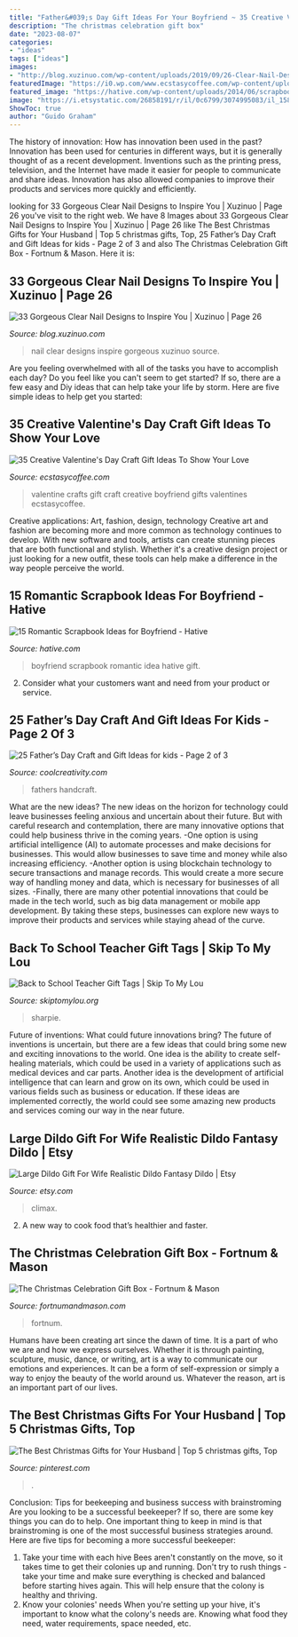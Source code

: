 ```yaml
---
title: "Father&#039;s Day Gift Ideas For Your Boyfriend ~ 35 Creative Valentine&#039;s Day Craft Gift Ideas To Show Your Love"
description: "The christmas celebration gift box"
date: "2023-08-07"
categories:
- "ideas"
tags: ["ideas"]
images:
- "http://blog.xuzinuo.com/wp-content/uploads/2019/09/26-Clear-Nail-Designs.jpg"
featuredImage: "https://i0.wp.com/www.ecstasycoffee.com/wp-content/uploads/2016/12/Crafts-for-gifts-in-Valentine-Day.jpg?resize=500%2C748"
featured_image: "https://hative.com/wp-content/uploads/2014/06/scrapbook-ideas-for-boyfriend/8-romantic-scrapbook-ideas.jpg"
image: "https://i.etsystatic.com/26858191/r/il/0c6799/3074995083/il_1588xN.3074995083_en43.jpg"
ShowToc: true
author: "Guido Graham"
---
```



The history of innovation: How has innovation been used in the past?
Innovation has been used for centuries in different ways, but it is generally thought of as a recent development. Inventions such as the printing press, television, and the Internet have made it easier for people to communicate and share ideas. Innovation has also allowed companies to improve their products and services more quickly and efficiently.

	

		
looking for 33 Gorgeous Clear Nail Designs to Inspire You | Xuzinuo | Page 26 you've visit to the right web. We have 8 Images about 33 Gorgeous Clear Nail Designs to Inspire You | Xuzinuo | Page 26 like The Best Christmas Gifts for Your Husband | Top 5 christmas gifts, Top, 25 Father’s Day Craft and Gift Ideas for kids - Page 2 of 3 and also The Christmas Celebration Gift Box - Fortnum &amp; Mason. Here it is:
		
    
## 33 Gorgeous Clear Nail Designs To Inspire You | Xuzinuo | Page 26

<img loading=lazy src="http://blog.xuzinuo.com/wp-content/uploads/2019/09/26-Clear-Nail-Designs.jpg" onerror="this.onerror=null;this.src='https://tse1.mm.bing.net/th?id=OIP.jWQspGE_NQ5T0QxasOcChQHaLH&amp;pid=15.1';" alt="33 Gorgeous Clear Nail Designs to Inspire You | Xuzinuo | Page 26">

_Source: blog.xuzinuo.com_

>nail clear designs inspire gorgeous xuzinuo source. 

	

Are you feeling overwhelmed with all of the tasks you have to accomplish each day? Do you feel like you can't seem to get started? If so, there are a few easy and Diy ideas that can help take your life by storm. Here are five simple ideas to help get you started:

    
## 35 Creative Valentine&#039;s Day Craft Gift Ideas To Show Your Love

<img loading=lazy src="https://i0.wp.com/www.ecstasycoffee.com/wp-content/uploads/2016/12/Crafts-for-gifts-in-Valentine-Day.jpg?resize=500%2C748" onerror="this.onerror=null;this.src='https://tse3.mm.bing.net/th?id=OIP.2KX1S_8aUF6uksX3oB352gHaLF&amp;pid=15.1';" alt="35 Creative Valentine&#039;s Day Craft Gift Ideas To Show Your Love">

_Source: ecstasycoffee.com_

>valentine crafts gift craft creative boyfriend gifts valentines ecstasycoffee. 

	

Creative applications: Art, fashion, design, technology
Creative art and fashion are becoming more and more common as technology continues to develop. With new software and tools, artists can create stunning pieces that are both functional and stylish. Whether it's a creative design project or just looking for a new outfit, these tools can help make a difference in the way people perceive the world.

    
## 15 Romantic Scrapbook Ideas For Boyfriend - Hative

<img loading=lazy src="https://hative.com/wp-content/uploads/2014/06/scrapbook-ideas-for-boyfriend/8-romantic-scrapbook-ideas.jpg" onerror="this.onerror=null;this.src='https://tse4.mm.bing.net/th?id=OIP.sz5gww3kaa5K4gcRXpQKmAHaJ6&amp;pid=15.1';" alt="15 Romantic Scrapbook Ideas for Boyfriend - Hative">

_Source: hative.com_

>boyfriend scrapbook romantic idea hative gift. 

	

2. Consider what your customers want and need from your product or service.

    
## 25 Father’s Day Craft And Gift Ideas For Kids - Page 2 Of 3

<img loading=lazy src="https://coolcreativity.com/wp-content/uploads/2016/06/Father’s-Day-Kid-Decorated-Ties-.jpg" onerror="this.onerror=null;this.src='https://tse4.mm.bing.net/th?id=OIP.L2GXa8uInGbPsoJLa1ZWEQAAAA&amp;pid=15.1';" alt="25 Father’s Day Craft and Gift Ideas for kids - Page 2 of 3">

_Source: coolcreativity.com_

>fathers handcraft. 

	

What are the new ideas?
The new ideas on the horizon for technology could leave businesses feeling anxious and uncertain about their future. But with careful research and contemplation, there are many innovative options that could help business thrive in the coming years. 
-One option is using artificial intelligence (AI) to automate processes and make decisions for businesses. This would allow businesses to save time and money while also increasing efficiency. 
-Another option is using blockchain technology to secure transactions and manage records. This would create a more secure way of handling money and data, which is necessary for businesses of all sizes. 
-Finally, there are many other potential innovations that could be made in the tech world, such as big data management or mobile app development. By taking these steps, businesses can explore new ways to improve their products and services while staying ahead of the curve.

    
## Back To School Teacher Gift Tags | Skip To My Lou

<img loading=lazy src="https://www.skiptomylou.org/wp-content/uploads/2015/08/sharpie-marker-teacher-gift-1.jpg" onerror="this.onerror=null;this.src='https://tse1.mm.bing.net/th?id=OIP._ifbbpwNg3jfp5PvoOgmygHaLH&amp;pid=15.1';" alt="Back to School Teacher Gift Tags | Skip To My Lou">

_Source: skiptomylou.org_

>sharpie. 

	

Future of inventions: What could future innovations bring?
The future of inventions is uncertain, but there are a few ideas that could bring some new and exciting innovations to the world. One idea is the ability to create self-healing materials, which could be used in a variety of applications such as medical devices and car parts. Another idea is the development of artificial intelligence that can learn and grow on its own, which could be used in various fields such as business or education. If these ideas are implemented correctly, the world could see some amazing new products and services coming our way in the near future.

    
## Large Dildo Gift For Wife Realistic Dildo Fantasy Dildo | Etsy

<img loading=lazy src="https://i.etsystatic.com/26858191/r/il/0c6799/3074995083/il_1588xN.3074995083_en43.jpg" onerror="this.onerror=null;this.src='https://tse1.mm.bing.net/th?id=OIP.g0pIusDxIlHHgfqNCSndYAHaLH&amp;pid=15.1';" alt="Large Dildo Gift For Wife Realistic Dildo Fantasy Dildo | Etsy">

_Source: etsy.com_

>climax. 

	

2. A new way to cook food that’s healthier and faster.

    
## The Christmas Celebration Gift Box - Fortnum &amp; Mason

<img loading=lazy src="https://www.fortnumandmason.com/img/1000/1000/resize/5/0/5059531_2020_mob_sq.jpg" onerror="this.onerror=null;this.src='https://tse2.mm.bing.net/th?id=OIP.9hf7uDC1lWJqrzt8MI9VhwHaHa&amp;pid=15.1';" alt="The Christmas Celebration Gift Box - Fortnum &amp; Mason">

_Source: fortnumandmason.com_

>fortnum. 

	

Humans have been creating art since the dawn of time. It is a part of who we are and how we express ourselves. Whether it is through painting, sculpture, music, dance, or writing, art is a way to communicate our emotions and experiences. It can be a form of self-expression or simply a way to enjoy the beauty of the world around us. Whatever the reason, art is an important part of our lives.

    
## The Best Christmas Gifts For Your Husband | Top 5 Christmas Gifts, Top

<img loading=lazy src="https://i.pinimg.com/736x/37/e0/1b/37e01bd4f67bb08b35689e341a945a3b.jpg" onerror="this.onerror=null;this.src='https://tse3.mm.bing.net/th?id=OIP.IgGYuIieZ4ZofcTYAZ-oWgHaLH&amp;pid=15.1';" alt="The Best Christmas Gifts for Your Husband | Top 5 christmas gifts, Top">

_Source: pinterest.com_

>. 

	

Conclusion: Tips for beekeeping and business success with brainstroming
Are you looking to be a successful beekeeper? If so, there are some key things you can do to help. One important thing to keep in mind is that brainstroming is one of the most successful business strategies around. Here are five tips for becoming a more successful beekeeper:

1. Take your time with each hive
Bees aren't constantly on the move, so it takes time to get their colonies up and running. Don't try to rush things - take your time and make sure everything is checked and balanced before starting hives again. This will help ensure that the colony is healthy and thriving.
2. Know your colonies' needs
When you're setting up your hive, it's important to know what the colony's needs are. Knowing what food they need, water requirements, space needed, etc.

